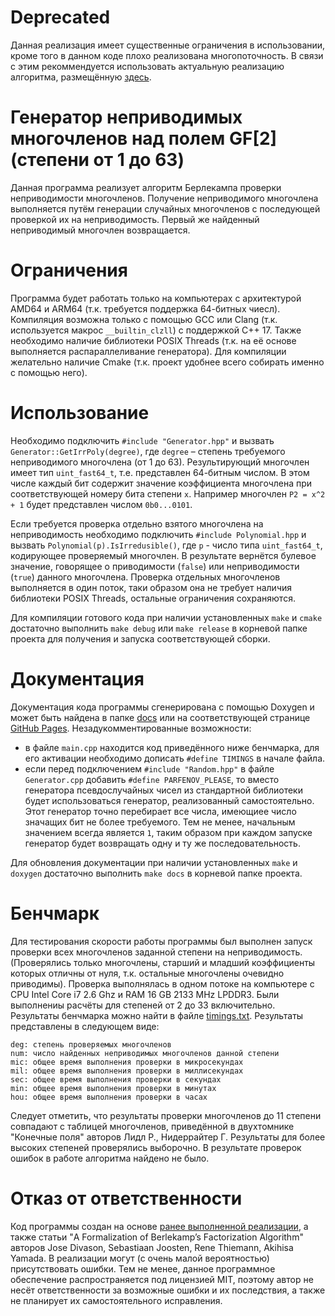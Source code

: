 # Deprecated
Данная реализация имеет существенные ограничения в использовании, кроме того в данном коде плохо реализована многопоточность. В связи с этим рекоммендуется использовать актуальную реализацию алгоритма, размещённую [здесь](https://github.com/irreducible-polynoms/irrpoly/).

# Генератор неприводимых многочленов над полем GF[2] (степени от 1 до 63)
Данная программа реализует алгоритм Берлекампа проверки неприводимости многочленов.
Получение неприводимого многочлена выполняется путём генерации случайных многочленов с последующей проверкой их на неприводимость.
Первый же найденный неприводимый многочлен возвращается.

# Ограничения
Программа будет работать только на компьютерах с архитектурой AMD64 и ARM64 (т.к. требуется поддержка 64-битных чиесл).
Компиляция возможна только с помощью GCC или Clang (т.к. используется макрос `__builtin_clzll`) с поддержкой C++ 17.
Также необходимо наличие библиотеки POSIX Threads (т.к. на её основе выполняется распараллеливание генератора).
Для компиляции желательно наличие Cmake (т.к. проект удобнее всего собирать именно с помощью него).

# Использование
Необходимо подключить `#include "Generator.hpp"` и вызвать `Generator::GetIrrPoly(degree)`, где `degree` – степень требуемого неприводимого многочлена (от 1 до 63).
Результирующий многочлен имеет тип `uint_fast64_t`, т.е. представлен 64-битным числом.
В этом числе каждый бит содержит значение коэффициента многочлена при соответствующей номеру бита степени `x`.
Например многочлен `P2 = x^2 + 1` будет представлен числом `0b0...0101`.

Если требуется проверка отдельно взятого многочлена на неприводимость необходимо подключить `#include Polynomial.hpp` и вызвать `Polynomial(p).IsIrredusible()`, где `p` - число типа `uint_fast64_t`, кодирующее проверяемый многочлен.
В результате вернётся булевое значение, говорящее о приводимости (`false`) или неприводимости (`true`) данного многочлена.
Проверка отдельных многочленов выполняется в один поток, таки образом она не требует наличия библиотеки POSIX Threads, остальные ограничения сохраняются.

Для компиляции готового кода при наличии установленных `make` и `cmake` достаточно выполнить `make debug` или `make release` в корневой папке проекта для получения и запуска соответствующей сборки.

# Документация
Документация кода программы сгенерирована с помощью Doxygen и может быть найдена в папке [docs](docs) или на соответствующей странице [GitHub Pages](https://vadimpiven.github.io/irrpolygf2/html/).
Незадукомментированные возможности:
- в файле `main.cpp` находится код приведённого ниже бенчмарка, для его активации необходимо дописать `#define TIMINGS` в начале файла.
- если перед подключением `#include "Random.hpp"` в файле `Generator.cpp` добавить `#define PARFENOV_PLEASE`, то вместо генератора псевдослучайных чисел из стандартной библиотеки будет использоваться генератор, реализованный самостоятельно. Этот генератор точно перебирает все числа, имеющиее число значащих бит не более требуемого. Тем не менее, начальным значением всегда является `1`, таким образом при каждом запуске генератор будет возвращать одну и ту же последовательность.

Для обновления документации при наличии установленных `make` и `doxygen` достаточно выполнить `make docs` в корневой папке проекта.

# Бенчмарк
Для тестирования скорости работы программы был выполнен запуск проверки всех многочленов заданной степени на неприводимость.
(Проверялись только многочлены, старший и младший коэффициенты которых отличны от нуля, т.к. остальные многочлены очевидно приводимы).
Проверка выполнялась в одном потоке на компьютере с CPU Intel Core i7 2.6 Ghz и RAM 16 GB 2133 MHz LPDDR3.
Были выполнениы расчёты для степеней от 2 до 33 включительно. Результаты бенчмарка можно найти в файле [timings.txt](timings.txt).
Результаты представлены в следующем виде:
```
deg: степень проверяемых многочленов
num: число найденных неприводимых многочленов данной степени
mic: общее время выполнения проверки в микросекундах
mil: общее время выполнения проверки в миллисекундах
sec: общее время выполнения проверки в секундах
min: общее время выполнения проверки в минутах
hou: общее время выполнения проверки в часах
```
Следует отметить, что результаты проверки многочленов до 11 степени совпадают с таблицей многочленов, приведённой в двухтомнике "Конечные поля" авторов Лидл Р., Нидеррайтер Г.
Результаты для более высоких степеней проверялись выборочно. В результате проверок ошибок в работе алгоритма найдено не было.

# Отказ от ответственности
Код программы создан на основе [ранее выполненной реализации](https://github.com/xsevios/irreducible-polynomial),
а также статьи "A Formalization of Berlekamp’s Factorization Algorithm" авторов Jose Divason, Sebastiaan Joosten, Rene Thiemann, Akihisa Yamada.
В реализации могут (с очень малой вероятностью) присутствовать ошибки.
Тем не менее, данное программное обеспечение распространяется под лицензией MIT, поэтому автор не несёт ответственности за возможные ошибки и их последствия, а также не планирует их самостоятельного исправления.
